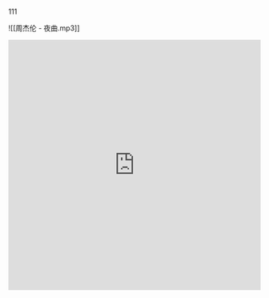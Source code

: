111

![[周杰伦 - 夜曲.mp3]]

<iframe src="https://player.bilibili.com/player.html?aid=962306187&bvid=BV1nH4y1d7QG&cid=1304180379&p=1&danmaku=1" width="100%" height="500" scrolling="no" border="0" frameborder="no" framespacing="0" allowfullscreen="true" > </iframe>


